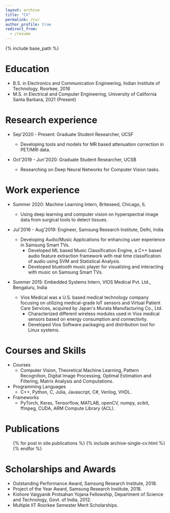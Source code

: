 ```yaml
---
layout: archive
title: "CV"
permalink: /cv/
author_profile: true
redirect_from:
  - /resume
---
```


{% include base_path %}

Education
======
* B.S. in Electronics and Communication Engineering, Indian Institute of Technology, Roorkee, 2016
* M.S. in Electrical and Computer Engineering, University of California Santa Barbara, 2021 (Present)

Research experience
======
* Sep'2020 - Present: Graduate Student Researcher, UCSF
  *  Developing tools and models for MR based attenuation correction in PET/MRI data.

* Oct'2019 - Jun'2020: Graduate Student Researcher, UCSB
  * Researching on Deep Neural Networks for Computer Vision tasks.

Work experience
======
* Summer 2020: Machine Learning Intern, Briteseed, Chicago, IL
  * Using deep learning and computer vision on hyperspectral image data from surgical tools to detect tissues.

* Jul'2016 - Aug'2019: Engineer, Samsung Research Institute, Delhi, India
  * Developing Audio/Music Applications for enhancing user experience in Samsung Smart TVs.
    * Developed ML based Music Classification Engine, a C++ based audio feature extraction framework with real time classification of audio using SVM and Statistical Analysis.
    * Developed bluetooth music player for visualizing and interacting with music on Samsung Smart TVs.

* Summer 2015: Embedded Systems Intern, VIOS Medical Pvt. Ltd., Bengaluru, India
  * Vios Medical was a U.S. based medical technology company focusing on utilizing medical-grade IoT sensors and Virtual Patient Care Services, acquired by Japan's Murata Manufacturing Co., Ltd.
    * Characterized different wireless modules used in Vios medical sensors based on energy consumption and connectivity.
    * Developed Vios Software packaging and distribution tool for Linux systems.
  
Courses and Skills
======
* Courses
  * Computer Vision, Theoretical Machine Learning, Pattern Recognition, Digital Image Processing, Optimal Estimation and Filtering, Matrix Analysis and Computations.
* Programming Languages
  * C++, Python, C, Julia, Javascript, C#, Verilog, VHDL.
* Frameworks
  * PyTorch, Keras, Tensorflow, MATLAB, openCV, numpy, scikit, ffmpeg, CUDA, ARM Compute Library (ACL).

Publications
======
  <ul>{% for post in site.publications %}
    {% include archive-single-cv.html %}
  {% endfor %}</ul>
  
<!---
Talks
======
  <ul>{% for post in site.talks %}
    {% include archive-single-talk-cv.html %}
  {% endfor %}</ul>
  
Teaching
======
  <ul>{% for post in site.teaching %}
    {% include archive-single-cv.html %}
  {% endfor %}</ul>
  
-->

Scholarships and Awards
======
* Outstanding Performance Award, Samsung Research Institute, 2018.
* Project of the Year Award, Samsung Research Institute, 2018.
* Kishore Vaigyanik Protsahan Yojana Fellowship, Department of Science and Technology, Govt. of India, 2012.
* Multiple IIT Roorkee Semester Merit Scholarships.
